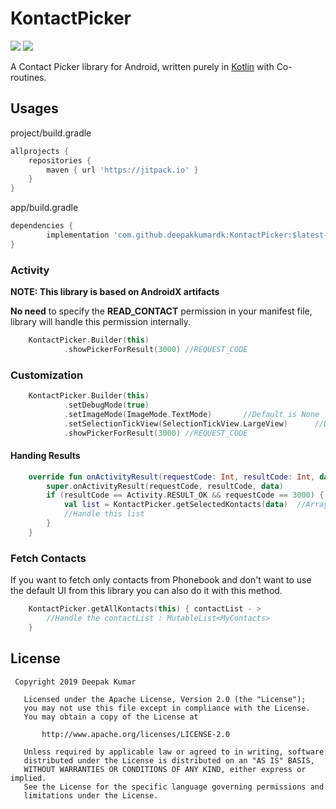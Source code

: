 # KontactPicker
[![](https://jitpack.io/v/deepakkumardk/KontactPicker.svg)](https://jitpack.io/#deepakkumardk/KontactPicker)
[![](https://img.shields.io/badge/Android%20Arsenal-KontactPicker-brightgreen)](https://android-arsenal.com/details/1/7836)

A Contact Picker library for Android, written purely in [Kotlin](http://kotlinlang.org) with Co-routines.

## Usages
project/build.gradle
```groovy
allprojects {
	repositories {
	    maven { url 'https://jitpack.io' }
	}
}
```

app/build.gradle
```groovy
dependencies {
        implementation 'com.github.deepakkumardk:KontactPicker:$latest-version'
}
```

### Activity

**NOTE: This library is based on AndroidX artifacts**

**No need** to specify the **READ_CONTACT** permission in your manifest file, library will handle this permission internally.

```kotlin
    KontactPicker.Builder(this)
            .showPickerForResult(3000) //REQUEST_CODE
```

### Customization
```kotlin
    KontactPicker.Builder(this)
            .setDebugMode(true)
            .setImageMode(ImageMode.TextMode)       //Default is None
            .setSelectionTickView(SelectionTickView.LargeView)      //Default is SmallView
            .showPickerForResult(3000) //REQUEST_CODE
```

#### Handing Results
```kotlin
    override fun onActivityResult(requestCode: Int, resultCode: Int, data: Intent?) {
        super.onActivityResult(requestCode, resultCode, data)
        if (resultCode == Activity.RESULT_OK && requestCode == 3000) {
            val list = KontactPicker.getSelectedKontacts(data)  //ArrayList<MyContacts>
            //Handle this list
        }
    }
```
### Fetch Contacts
If you want to fetch only contacts from Phonebook and don't want to use the default UI from this
library you can also do it with this method.

```kotlin
    KontactPicker.getAllKontacts(this) { contactList - >
        //Handle the contactList : MutableList<MyContacts>
    }
```

## License

```
 Copyright 2019 Deepak Kumar

   Licensed under the Apache License, Version 2.0 (the "License");
   you may not use this file except in compliance with the License.
   You may obtain a copy of the License at

       http://www.apache.org/licenses/LICENSE-2.0

   Unless required by applicable law or agreed to in writing, software
   distributed under the License is distributed on an "AS IS" BASIS,
   WITHOUT WARRANTIES OR CONDITIONS OF ANY KIND, either express or implied.
   See the License for the specific language governing permissions and
   limitations under the License.
   ```
